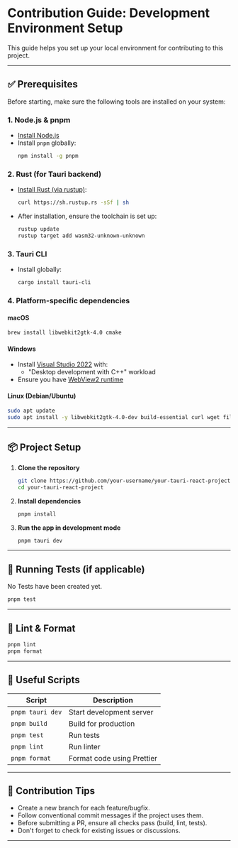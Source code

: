 # Contribution Guide: Development Environment Setup

This guide helps you set up your local environment for contributing to this project.

---

## ✅ Prerequisites

Before starting, make sure the following tools are installed on your system:

### 1. Node.js & pnpm

- [Install Node.js](https://nodejs.org/)
- Install `pnpm` globally:
  ```bash
  npm install -g pnpm
  ```

### 2. Rust (for Tauri backend)

- [Install Rust (via rustup)](https://www.rust-lang.org/tools/install):
  ```bash
  curl https://sh.rustup.rs -sSf | sh
  ```
- After installation, ensure the toolchain is set up:
  ```bash
  rustup update
  rustup target add wasm32-unknown-unknown
  ```

### 3. Tauri CLI

- Install globally:
  ```bash
  cargo install tauri-cli
  ```

### 4. Platform-specific dependencies

#### macOS

```bash
brew install libwebkit2gtk-4.0 cmake
```

#### Windows

- Install [Visual Studio 2022](https://visualstudio.microsoft.com/) with:
  - "Desktop development with C++" workload
- Ensure you have [WebView2 runtime](https://developer.microsoft.com/en-us/microsoft-edge/webview2/)

#### Linux (Debian/Ubuntu)

```bash
sudo apt update
sudo apt install -y libwebkit2gtk-4.0-dev build-essential curl wget file libssl-dev libsoup-3.0-dev
```

---

## 📦 Project Setup

1. **Clone the repository**

   ```bash
   git clone https://github.com/your-username/your-tauri-react-project.git
   cd your-tauri-react-project
   ```

2. **Install dependencies**

   ```bash
   pnpm install
   ```

3. **Run the app in development mode**
   ```bash
   pnpm tauri dev
   ```

---

## 🧪 Running Tests (if applicable)

No Tests have been created yet.

```bash
pnpm test
```

---

## 🧼 Lint & Format

```bash
pnpm lint
pnpm format
```

---

## 🔧 Useful Scripts

| Script           | Description                |
| ---------------- | -------------------------- |
| `pnpm tauri dev` | Start development server   |
| `pnpm build`     | Build for production       |
| `pnpm test`      | Run tests                  |
| `pnpm lint`      | Run linter                 |
| `pnpm format`    | Format code using Prettier |

---

## 🙌 Contribution Tips

- Create a new branch for each feature/bugfix.
- Follow conventional commit messages if the project uses them.
- Before submitting a PR, ensure all checks pass (build, lint, tests).
- Don't forget to check for existing issues or discussions.

---
